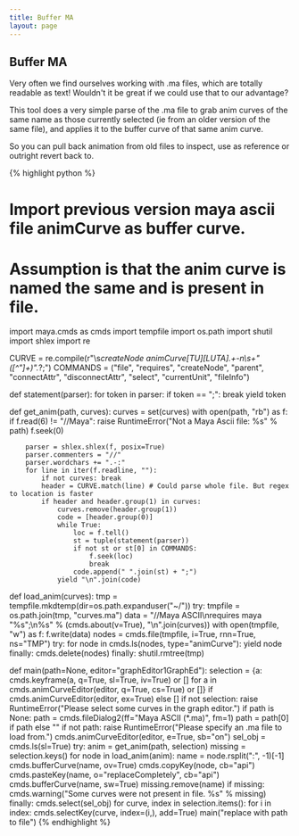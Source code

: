 ```yaml
---
title: Buffer MA
layout: page
---
```

## Buffer MA

Very often we find ourselves working with .ma files, which are totally readable as text!
Wouldn't it be great if we could use that to our advantage?

This tool does a very simple parse of the .ma file to grab anim curves of the same name as those currently selected (ie from an older version of the same file), and applies it to the buffer curve of that same anim curve.

So you can pull back animation from old files to inspect, use as reference or outright revert back to.

{% highlight python %}
# Import previous version maya ascii file animCurve as buffer curve.
# Assumption is that the anim curve is named the same and is present in file.

import maya.cmds as cmds
import tempfile
import os.path
import shutil
import shlex
import re

CURVE = re.compile(r"\s*createNode animCurve[TU][LUTA].+\-n\s+\"([^\"]+)\".*?;")
COMMANDS = ("file", "requires", "createNode", "parent", "connectAttr", "disconnectAttr", "select", "currentUnit", "fileInfo")

def statement(parser):
    for token in parser:
        if token == ";":
            break
        yield token

def get_anim(path, curves):
    curves = set(curves)
    with open(path, "rb") as f:
        if f.read(6) != "//Maya":
            raise RuntimeError("Not a Maya Ascii file: %s" % path)
        f.seek(0)

        parser = shlex.shlex(f, posix=True)
        parser.commenters = "//"
        parser.wordchars += ".-:"
        for line in iter(f.readline, ""):
            if not curves: break
            header = CURVE.match(line) # Could parse whole file. But regex to location is faster
            if header and header.group(1) in curves:
                curves.remove(header.group(1))
                code = [header.group(0)]
                while True:
                    loc = f.tell()
                    st = tuple(statement(parser))
                    if not st or st[0] in COMMANDS:
                        f.seek(loc)
                        break
                    code.append(" ".join(st) + ";")
                yield "\n".join(code)

def load_anim(curves):
    tmp = tempfile.mkdtemp(dir=os.path.expanduser("~/"))
    try:
        tmpfile = os.path.join(tmp, "curves.ma")
        data = "//Maya ASCII\nrequires maya \"%s\";\n%s" % (cmds.about(v=True), "\n".join(curves))
        with open(tmpfile, "w") as f: f.write(data)
        nodes = cmds.file(tmpfile, i=True, rnn=True, ns="TMP")
        try:
            for node in cmds.ls(nodes, type="animCurve"):
                yield node
        finally:
            cmds.delete(nodes)
    finally:
        shutil.rmtree(tmp)

def main(path=None, editor="graphEditor1GraphEd"):
    selection = {a: cmds.keyframe(a, q=True, sl=True, iv=True) or [] for a in cmds.animCurveEditor(editor, q=True, cs=True) or []} if cmds.animCurveEditor(editor, ex=True) else []
    if not selection:
        raise RuntimeError("Please select some curves in the graph editor.")
    if path is None:
        path = cmds.fileDialog2(ff="Maya ASCII (*.ma)", fm=1)
        path = path[0] if path else ""
    if not path:
        raise RuntimeError("Please specify an .ma file to load from.")
    cmds.animCurveEditor(editor, e=True, sb="on")
    sel_obj = cmds.ls(sl=True)
    try:
        anim = get_anim(path, selection)
        missing = selection.keys()
        for node in load_anim(anim):
            name = node.rsplit(":", -1)[-1]
            cmds.bufferCurve(name, ov=True)
            cmds.copyKey(node, cb="api")
            cmds.pasteKey(name, o="replaceCompletely", cb="api")
            cmds.bufferCurve(name, sw=True)
            missing.remove(name)
        if missing: cmds.warning("Some curves were not present in file. %s" % missing)
    finally:
        cmds.select(sel_obj)
        for curve, index in selection.items():
            for i in index: cmds.selectKey(curve, index=(i,), add=True)
main("replace with path to file")
{% endhighlight %}
